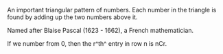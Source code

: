An important triangular pattern of numbers. Each number in the triangle
is found by adding up the two numbers above it.

Named after Blaise Pascal (1623 - 1662), a French mathematician.

If we number from 0, then the r^th^ entry in row n is nCr.
